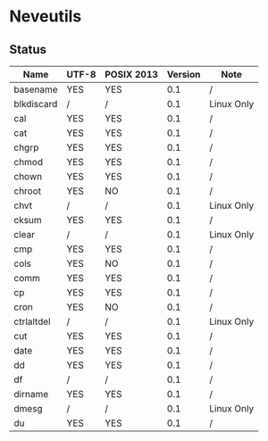 # Neveutils

## Status

| Name       | UTF-8  | POSIX 2013 | Version | Note       |
| ---------- | ------ | ---------- | ------- | ---------- |
| basename   | YES    | YES        | 0.1     | /          |
| blkdiscard | /      | /          | 0.1     | Linux Only |
| cal        | YES    | YES        | 0.1     | /          |
| cat        | YES    | YES        | 0.1     | /          |
| chgrp      | YES    | YES        | 0.1     | /          |
| chmod      | YES    | YES        | 0.1     | /          |
| chown      | YES    | YES        | 0.1     | /          |
| chroot     | YES    | NO         | 0.1     | /          |
| chvt       | /      | /          | 0.1     | Linux Only |
| cksum      | YES    | YES        | 0.1     | /          |
| clear      | /      | /          | 0.1     | Linux Only |
| cmp        | YES    | YES        | 0.1     | /          |
| cols       | YES    | NO         | 0.1     | /          |
| comm       | YES    | YES        | 0.1     | /          |
| cp         | YES    | YES        | 0.1     | /          |
| cron       | YES    | NO         | 0.1     | /          |
| ctrlaltdel | /      | /          | 0.1     | Linux Only |
| cut        | YES    | YES        | 0.1     | /          |
| date       | YES    | YES        | 0.1     | /          |
| dd         | YES    | YES        | 0.1     | /          |
| df         | /      | /          | 0.1     | /          |
| dirname    | YES    | YES        | 0.1     | /          |
| dmesg      | /      | /          | 0.1     | Linux Only |
| du         | YES    | YES        | 0.1     | /          |
